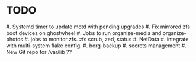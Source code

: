 # TODO

#. Systemd timer to update motd with pending upgrades
#. Fix mirrored zfs boot devices on ghostwheel
#. Jobs to run organize-media and organize-photos
#. jobs to monitor zfs. zfs scrub, zed, status
#. NetData
#. integrate with multi-system flake config.
#. borg-backup
#. secrets management
#. New Git repo for /var/lib ??
